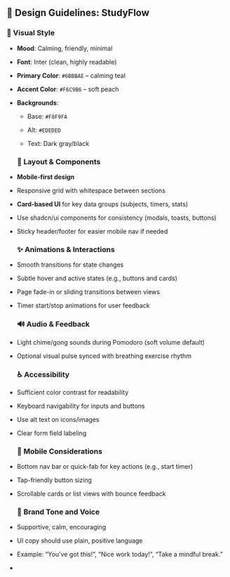 ## **🎨 Design Guidelines: StudyFlow**

### **🧘 Visual Style**

* **Mood**: Calming, friendly, minimal

* **Font**: Inter (clean, highly readable)

* **Primary Color**: `#6BBBAE` – calming teal

* **Accent Color**: `#F6C9B6` – soft peach

* **Backgrounds**:

  * Base: `#F8F9FA`

  * Alt: `#EDEDED`

  * Text: Dark gray/black

  ### **📐 Layout & Components**

* **Mobile-first design**

* Responsive grid with whitespace between sections

* **Card-based UI** for key data groups (subjects, timers, stats)

* Use shadcn/ui components for consistency (modals, toasts, buttons)

* Sticky header/footer for easier mobile nav if needed

  ### **✨ Animations & Interactions**

* Smooth transitions for state changes

* Subtle hover and active states (e.g., buttons and cards)

* Page fade-in or sliding transitions between views

* Timer start/stop animations for user feedback

  ### **🔊 Audio & Feedback**

* Light chime/gong sounds during Pomodoro (soft volume default)

* Optional visual pulse synced with breathing exercise rhythm

  ### **♿ Accessibility**

* Sufficient color contrast for readability

* Keyboard navigability for inputs and buttons

* Use alt text on icons/images

* Clear form field labeling

  ### **📱 Mobile Considerations**

* Bottom nav bar or quick-fab for key actions (e.g., start timer)

* Tap-friendly button sizing

* Scrollable cards or list views with bounce feedback

  ### **🧭 Brand Tone and Voice**

* Supportive, calm, encouraging

* UI copy should use plain, positive language

* Example: “You’ve got this\!”, “Nice work today\!”, “Take a mindful break.”

* 

